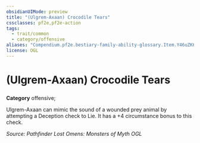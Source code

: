 ```yaml
---
obsidianUIMode: preview
title: "(Ulgrem-Axaan) Crocodile Tears"
cssclasses: pf2e,pf2e-action
tags:
  - trait/common
  - category/offensive
aliases: "Compendium.pf2e.bestiary-family-ability-glossary.Item.Y46uZK6X7J7iMsgq"
license: OGL
---
```

# (Ulgrem-Axaan) Crocodile Tears

### 

**Category** offensive; 




Ulgrem-Axaan can mimic the sound of a wounded prey animal by attempting a Deception check to Lie. It has a +4 circumstance bonus to this check.

*Source: Pathfinder Lost Omens: Monsters of Myth*
*OGL*